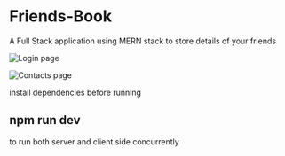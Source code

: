 
# Friends-Book
A Full Stack application using MERN stack to store details of your friends

![Login page](https://user-images.githubusercontent.com/64682675/132982520-5dee8374-027f-4254-b64c-c7458c186c62.png)

![Contacts page](https://user-images.githubusercontent.com/64682675/132982603-3bedf801-dc3a-4b8e-885c-3068928e81dc.png)



install dependencies before running

## npm run dev
to run both server and client side concurrently

